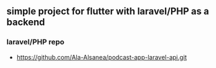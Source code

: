 ## simple project for flutter with laravel/PHP as a backend 

### laravel/PHP repo 
  - https://github.com/Ala-Alsanea/podcast-app-laravel-api.git